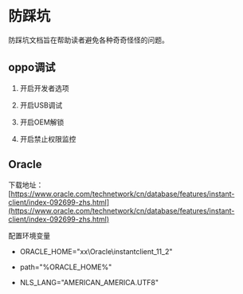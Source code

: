 # 防踩坑

防踩坑文档旨在帮助读者避免各种奇奇怪怪的问题。

## oppo调试

1. 开启开发者选项

2. 开启USB调试

3. 开启OEM解锁

4. 开启禁止权限监控



## Oracle

下载地址：[https://www.oracle.com/technetwork/cn/database/features/instant-client/index-092699-zhs.html](https://www.oracle.com/technetwork/cn/database/features/instant-client/index-092699-zhs.html)

配置环境变量

- ORACLE_HOME="xx\Oracle\instantclient_11_2"

- path="%ORACLE_HOME%"

- NLS_LANG="AMERICAN_AMERICA.UTF8"


